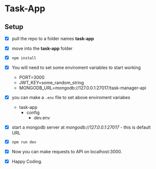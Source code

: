 # Task-App

## Setup 

- [x] pull the repo to a folder names **task-app**
- [x] move into the **task-app** folder
- [x] ```npm install```
- [x] You will need to set some enviroment variables to start working
  - PORT=3000
  - JWT_KEY=some_random_string
  - MONGODB_URL=mongodb://127.0.0.1:27017/task-manager-api
- [x] you can make a `.env` file to set above enviroment variabes
  - task-app
    - config
      - dev.env
- [x] start a mongodb server at *mongodb://127.0.0.1:27017* - this is default URL
- [x] ```npm run dev```
- [x] Now you can make requests to API on localhost:3000.
- [x] Happy Coding.



